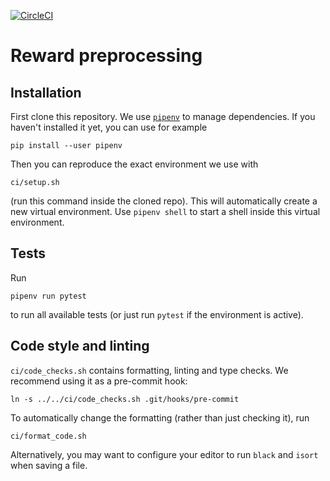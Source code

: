 [![CircleCI](https://circleci.com/gh/HumanCompatibleAI/reward-preprocessing/tree/main.svg?style=svg&circle-token=5689f087396d3f526afd49f3af9d4b098560f79c)](https://circleci.com/gh/HumanCompatibleAI/reward-preprocessing/tree/main)
# Reward preprocessing
## Installation
First clone this repository.
We use [`pipenv`](https://pipenv.pypa.io/en/latest/) to manage dependencies.
If you haven't installed it yet, you can use for example
```
pip install --user pipenv
```
Then you can reproduce the exact environment we use with
```
ci/setup.sh
```
(run this command inside the cloned repo). This will automatically create a new
virtual environment.
Use `pipenv shell` to start a shell inside this virtual environment.

## Tests
Run
```
pipenv run pytest
```
to run all available tests (or just run `pytest` if the environment is active).

## Code style and linting
`ci/code_checks.sh` contains formatting, linting and type checks.
We recommend using it as a pre-commit hook:
```
ln -s ../../ci/code_checks.sh .git/hooks/pre-commit
```

To automatically change the formatting (rather than just checking it), run
```
ci/format_code.sh
```
Alternatively, you may want to configure your editor to run `black` and `isort` when saving a file.